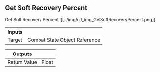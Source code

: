 ## Get Soft Recovery Percent
Get Soft Recovery Percent
![[../img/nd_img_GetSoftRecoveryPercent.png]]

|Inputs||
|--|--|
| Target | Combat State Object Reference |

|Outputs||
|--|--|
| Return Value | Float |
